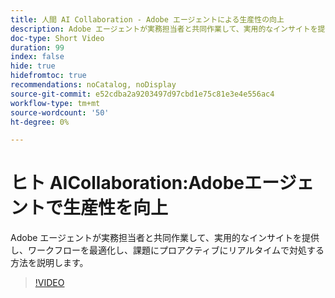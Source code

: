 ```yaml
---
title: 人間 AI Collaboration - Adobe エージェントによる生産性の向上
description: Adobe エージェントが実務担当者と共同作業して、実用的なインサイトを提供し、ワークフローを最適化し、課題にプロアクティブにリアルタイムで対処する方法を説明します。
doc-type: Short Video
duration: 99
index: false
hide: true
hidefromtoc: true
recommendations: noCatalog, noDisplay
source-git-commit: e52cdba2a9203497d97cbd1e75c81e3e4e556ac4
workflow-type: tm+mt
source-wordcount: '50'
ht-degree: 0%

---
```



# ヒト AICollaboration:Adobeエージェントで生産性を向上

Adobe エージェントが実務担当者と共同作業して、実用的なインサイトを提供し、ワークフローを最適化し、課題にプロアクティブにリアルタイムで対処する方法を説明します。

<!-- 62_S653_3442539_98_humanai-collaboration-adobe-agents-enhancing-productivity -->
>[!VIDEO](https://video.tv.adobe.com/v/3460396/?learn=on&enablevpops=true&captions=jpn)

